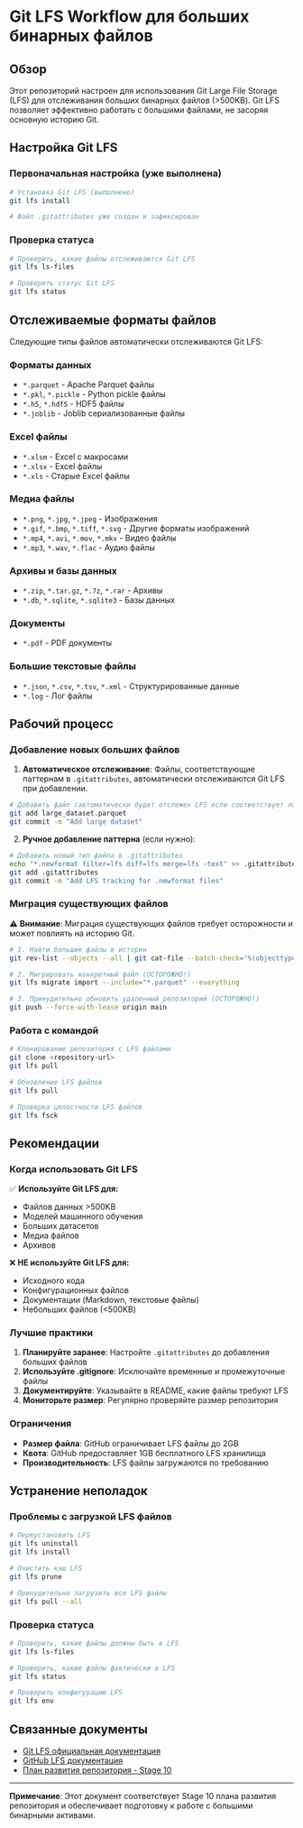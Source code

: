 # Git LFS Workflow для больших бинарных файлов

## Обзор

Этот репозиторий настроен для использования Git Large File Storage (LFS) для отслеживания больших бинарных файлов (>500KB). Git LFS позволяет эффективно работать с большими файлами, не засоряя основную историю Git.

## Настройка Git LFS

### Первоначальная настройка (уже выполнена)

```bash
# Установка Git LFS (выполнено)
git lfs install

# Файл .gitattributes уже создан и зафиксирован
```

### Проверка статуса

```bash
# Проверить, какие файлы отслеживаются Git LFS
git lfs ls-files

# Проверить статус Git LFS
git lfs status
```

## Отслеживаемые форматы файлов

Следующие типы файлов автоматически отслеживаются Git LFS:

### Форматы данных
- `*.parquet` - Apache Parquet файлы
- `*.pkl`, `*.pickle` - Python pickle файлы
- `*.h5`, `*.hdf5` - HDF5 файлы
- `*.joblib` - Joblib сериализованные файлы

### Excel файлы
- `*.xlsm` - Excel с макросами
- `*.xlsx` - Excel файлы
- `*.xls` - Старые Excel файлы

### Медиа файлы
- `*.png`, `*.jpg`, `*.jpeg` - Изображения
- `*.gif`, `*.bmp`, `*.tiff`, `*.svg` - Другие форматы изображений
- `*.mp4`, `*.avi`, `*.mov`, `*.mkv` - Видео файлы
- `*.mp3`, `*.wav`, `*.flac` - Аудио файлы

### Архивы и базы данных
- `*.zip`, `*.tar.gz`, `*.7z`, `*.rar` - Архивы
- `*.db`, `*.sqlite`, `*.sqlite3` - Базы данных

### Документы
- `*.pdf` - PDF документы

### Большие текстовые файлы
- `*.json`, `*.csv`, `*.tsv`, `*.xml` - Структурированные данные
- `*.log` - Лог файлы

## Рабочий процесс

### Добавление новых больших файлов

1. **Автоматическое отслеживание**: Файлы, соответствующие паттернам в `.gitattributes`, автоматически отслеживаются Git LFS при добавлении.

```bash
# Добавить файл (автоматически будет отслежен LFS если соответствует паттерну)
git add large_dataset.parquet
git commit -m "Add large dataset"
```

2. **Ручное добавление паттерна** (если нужно):

```bash
# Добавить новый тип файла в .gitattributes
echo "*.newformat filter=lfs diff=lfs merge=lfs -text" >> .gitattributes
git add .gitattributes
git commit -m "Add LFS tracking for .newformat files"
```

### Миграция существующих файлов

⚠️ **Внимание**: Миграция существующих файлов требует осторожности и может повлиять на историю Git.

```bash
# 1. Найти большие файлы в истории
git rev-list --objects --all | git cat-file --batch-check='%(objecttype) %(objectname) %(objectsize) %(rest)' | awk '/^blob/ {print substr($0,6)}' | sort --numeric-sort --key=2 | tail -10

# 2. Мигрировать конкретный файл (ОСТОРОЖНО!)
git lfs migrate import --include="*.parquet" --everything

# 3. Принудительно обновить удаленный репозиторий (ОСТОРОЖНО!)
git push --force-with-lease origin main
```

### Работа с командой

```bash
# Клонирование репозитория с LFS файлами
git clone <repository-url>
git lfs pull

# Обновление LFS файлов
git lfs pull

# Проверка целостности LFS файлов
git lfs fsck
```

## Рекомендации

### Когда использовать Git LFS

✅ **Используйте Git LFS для:**
- Файлов данных >500KB
- Моделей машинного обучения
- Больших датасетов
- Медиа файлов
- Архивов

❌ **НЕ используйте Git LFS для:**
- Исходного кода
- Конфигурационных файлов
- Документации (Markdown, текстовые файлы)
- Небольших файлов (<500KB)

### Лучшие практики

1. **Планируйте заранее**: Настройте `.gitattributes` до добавления больших файлов
2. **Используйте .gitignore**: Исключайте временные и промежуточные файлы
3. **Документируйте**: Указывайте в README, какие файлы требуют LFS
4. **Мониторьте размер**: Регулярно проверяйте размер репозитория

### Ограничения

- **Размер файла**: GitHub ограничивает LFS файлы до 2GB
- **Квота**: GitHub предоставляет 1GB бесплатного LFS хранилища
- **Производительность**: LFS файлы загружаются по требованию

## Устранение неполадок

### Проблемы с загрузкой LFS файлов

```bash
# Переустановить LFS
git lfs uninstall
git lfs install

# Очистить кэш LFS
git lfs prune

# Принудительно загрузить все LFS файлы
git lfs pull --all
```

### Проверка статуса

```bash
# Проверить, какие файлы должны быть в LFS
git lfs ls-files

# Проверить, какие файлы фактически в LFS
git lfs status

# Проверить конфигурацию LFS
git lfs env
```

## Связанные документы

- [Git LFS официальная документация](https://git-lfs.github.io/)
- [GitHub LFS документация](https://docs.github.com/en/repositories/working-with-files/managing-large-files)
- [План развития репозитория - Stage 10](../archive/REFORM_PLAN.md)

---

**Примечание**: Этот документ соответствует Stage 10 плана развития репозитория и обеспечивает подготовку к работе с большими бинарными активами.
